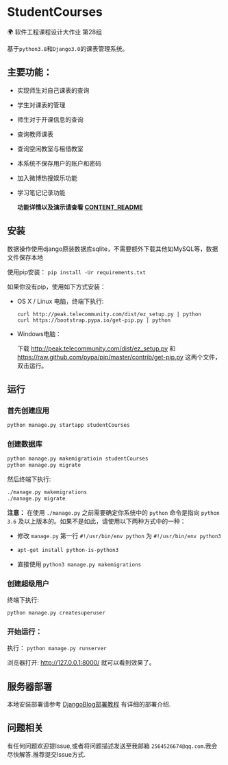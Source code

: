 # StudentCourses

🌍 软件工程课程设计大作业 第28组

基于`python3.8`和`Django3.0`的课表管理系统。   

## 主要功能：
- 实现师生对自己课表的查询

- 学生对课表的管理

- 师生对于开课信息的查询

- 查询教师课表

- 查询空闲教室与租借教室

- 本系统不保存用户的账户和密码

- 加入微博热搜娱乐功能

- 学习笔记记录功能

  **功能详情以及演示请查看  [CONTENT_README](https://github.com/qingfusheng/StudentCourse/blob/master/content/README.md)**


## 安装
数据操作使用django原装数据库sqlite，不需要额外下载其他如MySQL等，数据文件保存本地

使用pip安装： `pip install -Ur requirements.txt`

如果你没有pip，使用如下方式安装：
- OS X / Linux 电脑，终端下执行: 

    ```
    curl http://peak.telecommunity.com/dist/ez_setup.py | python
    curl https://bootstrap.pypa.io/get-pip.py | python
    ```

- Windows电脑：

    下载 http://peak.telecommunity.com/dist/ez_setup.py 和 https://raw.github.com/pypa/pip/master/contrib/get-pip.py 这两个文件，双击运行。 


## 运行

### 首先创建应用
```bash
python manage.py startapp studentCourses
```
### 创建数据库
```bash
python manage.py makemigratioin studentCourses
python manage.py migrate
```
然后终端下执行:
```bash
./manage.py makemigrations
./manage.py migrate
```

**注意：** 在使用 `./manage.py` 之前需要确定你系统中的 `python` 命令是指向 `python 3.6` 及以上版本的。如果不是如此，请使用以下两种方式中的一种：

- 修改 `manage.py` 第一行 `#!/usr/bin/env python` 为 `#!/usr/bin/env python3`

- ```bash
  apt-get install python-is-python3
  ```

- 直接使用 `python3 manage.py makemigrations`

### 创建超级用户

 终端下执行:
```bash
python manage.py createsuperuser
```
### 开始运行：
执行： `python manage.py runserver`


浏览器打开: http://127.0.0.1:8000/  就可以看到效果了。  

## 服务器部署

本地安装部署请参考 [DjangoBlog部署教程](https://www.lylinux.net/article/2019/8/5/58.html)
有详细的部署介绍.    

## 问题相关

有任何问题欢迎提Issue,或者将问题描述发送至我邮箱 `2564526674@qq.com`.我会尽快解答.推荐提交Issue方式.  
